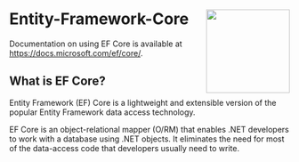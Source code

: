 

# Entity-Framework-Core    <img src="https://user-images.githubusercontent.com/38188753/51077149-b1407e00-16bb-11e9-9cf5-0982aacfe798.png" align="right" width="150px" height="150px" /> 
Documentation on using EF Core is available at <https://docs.microsoft.com/ef/core/>.
## What is EF Core?

Entity Framework (EF) Core is a lightweight and extensible version of the popular Entity Framework data access technology.

EF Core is an object-relational mapper (O/RM) that enables .NET developers to work with a database using .NET objects. It eliminates the need for most of the data-access code that developers usually need to write.
